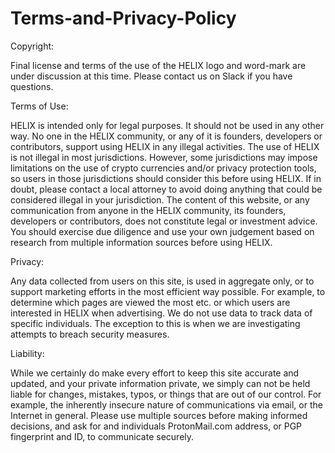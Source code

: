 # Terms-and-Privacy-Policy

Copyright:

Final license and terms of the use of the HELIX logo and word-mark are under discussion at this time. Please contact us on Slack if you have questions.

Terms of Use:

HELIX is intended only for legal purposes. It should not be used in any other way. No one in the HELIX community, or any of it is founders, developers or contributors, support using HELIX in any illegal activities. The use of HELIX is not illegal in most jurisdictions. However, some jurisdictions may impose limitations on the use of crypto currencies and/or privacy protection tools, so users in those jurisdictions should consider this before using HELIX. If in doubt, please contact a local attorney to avoid doing anything that could be considered illegal in your jurisdiction. The content of this website, or any communication from anyone in the HELIX community, its founders, developers or contributors, does not constitute legal or investment advice. You should exercise due diligence and use your own judgement based on research from multiple information sources before using HELIX.

Privacy:

Any data collected from users on this site, is used in aggregate only, or to support marketing efforts in the most efficient way possible. For example, to determine which pages are viewed the most etc. or which users are interested in HELIX when advertising. We do not use data to track data of specific individuals. The exception to this is when we are investigating attempts to breach security measures.

Liability:

While we certainly do make every effort to keep this site accurate and updated, and your private information private, we simply can not be held liable for changes, mistakes, typos, or things that are out of our control. For example, the inherently insecure nature of communications via email, or the Internet in general. Please use multiple sources before making informed decisions, and ask for and individuals ProtonMail.com address, or PGP fingerprint and ID, to communicate securely.
